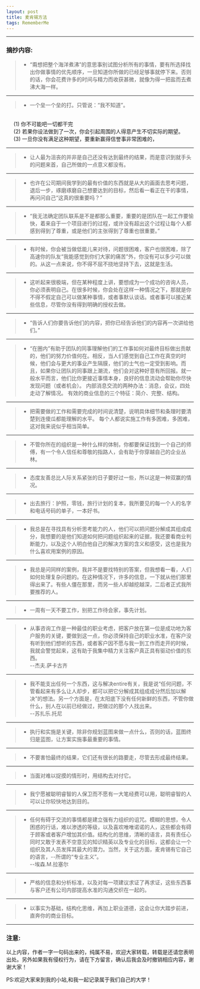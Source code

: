 ```yaml
---
layout: post
title: 麦肯锡方法
tags: RememberMe
---
```



--- ---
### 摘抄内容:

>
> *  “甭想把整个海洋煮沸”的意思事别试图分析所有的事情，要有所选择找出你做事情的优先顺序，一旦知道你所做的已经足够事就停下来。否则的话，你会花费许多的时间与精力而收获甚微，就像为得一把盐而去煮沸大海一样。


--- ---



 > * 一个垒一个垒的打。只管说：“我不知道”。
 <br>
      &nbsp;&nbsp;&nbsp;&nbsp;   (1) 你不可能吧一切都干完
          <br>
    &nbsp;&nbsp;&nbsp;&nbsp;      (2) 若果你设法做到了一次，你会引起周围的人得意产生不切实际的期望。
          <br>
      &nbsp;&nbsp;&nbsp;&nbsp;    (3)  一旦你没有满足这种期望，要重新赢得信誉事非常困难的，

--- ---

  > * 让人最为沮丧的并非是自己还没有达到最终的结果，而是意识到就手头的问题来首，自己所做的一点意义都没有。

--- ---

  > * 也许在公司期间我学到的最有价值的东西就是从大的画面去思考问题，退后一步，琢磨琢磨自己想要达到的目标，然后看一看正在干的事情，再问问自己“这真的很重要吗？”

--- ---

  > * “我无法确定团队联系是不是都那么重要，重要的是团队在一起工作要愉快，着来自于一个项目进行的过程，或许没有超出这个过程让每个人都感到得到了尊重，或是他们的主张得到了尊重也很重要。”

--- ---

 > * 有时候，你会被当做低能儿来对待，问题很困难，客户也很困难，除了高速你的队友“我能感觉到你们大家的痛苦”外，你没有可以多少可以做的。从这一点来说，你不得不屈不挠地坚持下去，这就是生活。

--- ---
  > * 这听起来很极端，但在某种程度上讲，要想成为一个成功的咨询人员，你必须表明自己。在很多时候，你会处在这样一种情况之下，那就是你不得不假定自己可以做某种事情，或者事默认谈话。或者事可以接近某些信息，尽管你没有得到明确的授权去做。

--- ---
  > * “告诉人们你要告诉他们的内容，把你已经告诉他们的内容再一次讲给他们。”

--- ---
  > * “在圈内”有助于团队的同事理解他们的工作事如何对最终目标做出贡献的，他们的努力价值何在。相反，当人们感觉到自己工作在真空的时候，他们会与更大的事业产生隔膜，他们的士气也一定受到影响。而且，如果你让团队的同事跟上潮流，他们会对这种好意有所回报。就一般水平而言，他们比你更接近事情本身，良好的信息流动会帮助你尽快发现问题（或者机会）。
  内部消息交流的两种办法：消息，会议，四处走动了解情况。
  有效的商业信息的三个特征：简介、完整、结构。

--- ---
  > * 把需要做的工作和需要完成的时间说清楚，说明具体细节和条理时要清楚到连傻瓜都能理解的水平。
  每个人都说实施工作有多困难，多困难，这对我来说似乎相当简单。

--- ---
  > * 不管你所在的组织是一种什么样的体制，你都要保证找到一个自己的师傅，有一个令人信任和尊敬的指路人，会有助于你穿越自己的企业丛林。

--- ---
  > * 态度友善总比人际关系紧张的日子要好过一些，所以这是一种双赢的情况。

--- ---
  > * 出去旅行：护照，零钱，旅行计划的复本，我所要见的每一个人的名字和电话号码的单子，一本好书。

--- ---
  > * 我总是在寻找具有分析思考能力的人，他们可以把问题分解成其组成成分，我想要的是他们知道如何把问题组织起来的证据，我还要看商业判断能力，以及这个人明白他自己的解决方案的含义和感受，这也是我为什么喜欢用案例的原因。

--- ---
  > * 我总是问同样的案例，我并不是要找特别的答案，但我想看一看，人们如何处理复杂问题的。在这种情况下，许多的信息，一下就从他们那里得出来了。有些人僵在那里，而另一些人却越挖越深，二后者正式我所要推荐的人。

--- ---

  > * 一周有一天不要工作，别把工作待会家，事先计划。


  --- ---

  > * 从事咨询工作是一种最佳的职业考虑，把客户放在第一位是成功地为客户服务的关键，要做到这一点，你必须保持自己的职业水准，在客户没有听到他们想听的东西，或者客户因不愿与我一到工作而走开的时候，我就会警觉起来，这有助于我集中精力关注客户真正具有驱动价值的东西。                                                 
                                                                                                                              --杰夫.萨卡古齐


--- ---

 > *  我不能支出任何一个东西，这与解决entire有关，我是说“任何问题，不管看起来有多么让人却步，都可以把它分解成其组成成分然后加以解决”的想法。另一个方面是，在太阳底下没有任何新鲜的东西，不管你做什么，别人在以前已经做过，把做过的那个人找出来。        
                                                                                                                              --苏扎乐.托尼

  --- ---

  > * 执行和实施是关键，除非你规划蓝图来做一点什么，否则的话，蓝图终归是蓝图，让方案实施事最重要的事情。

  --- ---

  > * 不要害怕最终的结果，它们还有很长的路要走，尽管去形成最终结果。

  --- ---

  > * 当面对难以捉摸的情形时，用结构去对付它。

  --- ---

  > * 我宁愿被聪明睿智的人保卫而不愿有一大笔经费可以用，聪明睿智的人可以让你较快地达到目的。

  --- ---

  > * 任何有碍于交流的事情都是建立强有力组织的诅咒。模糊的思想，令人困惑的行话，难以渗透的等级，以及喜欢唯唯诺诺的人，这些都会有碍于顾客或者客户增加其价值。结构化的思维，清晰的语言，具有责任心同时又敢于发表不空意见的知识精英以及专业化的目标，这都会让一个组织及其人员发挥其最大的潜力。当然，关于这方面，麦肯锡有它自己的语言，--所谓的“专业主义”。                     
                                                                                                                            --埃森.M.拉塞尔                

--- ---               

 > * 严格的信息和分析标准，以及对每一项建议求证了再求证，这些东西事与客户还有公司内部提高水准的沟通交织在一起的。

 --- ---

 > *  以事实为基础，结构化思维，再加上职业道德，这会让你大踏步前进，直奔你的商业目标。

 --- ---





### 注意:
以上内容，作者一字一句码出来的，纯属不易，欢迎大家转载，转载是还请您表明出处。另外如果我有侵权行为，请在下方留言，确认后我会及时撤销相应内容，谢谢大家！

PS:欢迎大家来到我的小站,和我一起记录属于我们自己的大学！

　
